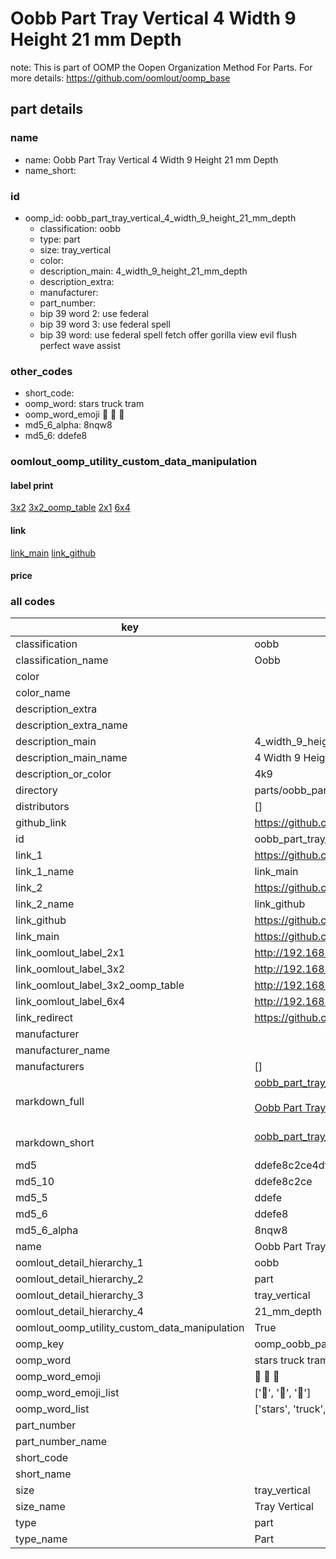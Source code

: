 # Oobb Part Tray Vertical 4 Width 9 Height 21 mm Depth  

note: This is part of OOMP the Oopen Organization Method For Parts. For more details: https://github.com/oomlout/oomp_base

##  part details
  







### name
* name: Oobb Part Tray Vertical 4 Width 9 Height 21 mm Depth
* name_short: 
### id
* oomp_id: oobb_part_tray_vertical_4_width_9_height_21_mm_depth
  * classification: oobb
  * type: part
  * size: tray_vertical
  * color: 
  * description_main: 4_width_9_height_21_mm_depth
  * description_extra: 
  * manufacturer: 
  * part_number: 
  * bip 39 word 2: use federal
  * bip 39 word 3: use federal spell
  * bip 39 word: use federal spell fetch offer gorilla view evil flush perfect wave assist

### other_codes
* short_code: 
* oomp_word: stars truck tram
* oomp_word_emoji :stars: :truck: :tram:
* md5_6_alpha: 8nqw8
* md5_6: ddefe8






### oomlout_oomp_utility_custom_data_manipulation
#### label print
[3x2](http://192.168.1.245:1112/?label=oomp%208nqw8)
[3x2_oomp_table](http://192.168.1.108:1112/?label=oomp%208nqw8)
[2x1](http://192.168.1.242:1112/?label=oomp%208nqw8)
[6x4](http://192.168.1.55:1112/?label=oomp%208nqw8)    

#### link

[link_main](https://github.com/oomlout/oomlout_oomp_version_1_messy/tree/main/parts/oobb_part_tray_vertical_4_width_9_height_21_mm_depth) [link_github](https://github.com/oomlout/oomlout_oomp_version_1_messy/tree/main/parts/oobb_part_tray_vertical_4_width_9_height_21_mm_depth)                             

#### price







### all codes 
| key | value |  
| --- | --- |  
| classification | oobb |  
| classification_name | Oobb |  
| color |  |  
| color_name |  |  
| description_extra |  |  
| description_extra_name |  |  
| description_main | 4_width_9_height_21_mm_depth |  
| description_main_name | 4 Width 9 Height 21 mm Depth |  
| description_or_color | 4k9 |  
| directory | parts/oobb_part_tray_vertical_4_width_9_height_21_mm_depth |  
| distributors | [] |  
| github_link | https://github.com/oomlout/oomlout_oomp_part_src/tree/main/parts/oobb_part_tray_vertical_4_width_9_height_21_mm_depth |  
| id | oobb_part_tray_vertical_4_width_9_height_21_mm_depth |  
| link_1 | https://github.com/oomlout/oomlout_oomp_version_1_messy/tree/main/parts/oobb_part_tray_vertical_4_width_9_height_21_mm_depth |  
| link_1_name | link_main |  
| link_2 | https://github.com/oomlout/oomlout_oomp_version_1_messy/tree/main/parts/oobb_part_tray_vertical_4_width_9_height_21_mm_depth |  
| link_2_name | link_github |  
| link_github | https://github.com/oomlout/oomlout_oomp_version_1_messy/tree/main/parts/oobb_part_tray_vertical_4_width_9_height_21_mm_depth |  
| link_main | https://github.com/oomlout/oomlout_oomp_version_1_messy/tree/main/parts/oobb_part_tray_vertical_4_width_9_height_21_mm_depth |  
| link_oomlout_label_2x1 | http://192.168.1.242:1112/?label=oomp%208nqw8 |  
| link_oomlout_label_3x2 | http://192.168.1.245:1112/?label=oomp%208nqw8 |  
| link_oomlout_label_3x2_oomp_table | http://192.168.1.108:1112/?label=oomp%208nqw8 |  
| link_oomlout_label_6x4 | http://192.168.1.55:1112/?label=oomp%208nqw8 |  
| link_redirect | https://github.com/oomlout/oomlout_oomp_version_1_messy/tree/main/parts/oobb_part_tray_vertical_4_width_9_height_21_mm_depth |  
| manufacturer |  |  
| manufacturer_name |  |  
| manufacturers | [] |  
| markdown_full | [oobb_part_tray_vertical_4_width_9_height_21_mm_depth](none)<br>[](none)<br>[Oobb Part Tray Vertical 4 Width 9 Height 21 Mm Depth](none)<br><br> |  
| markdown_short | [oobb_part_tray_vertical_4_width_9_height_21_mm_depth](none)<br><br> |  
| md5 | ddefe8c2ce4dfe7d92ccb555a2551f7d |  
| md5_10 | ddefe8c2ce |  
| md5_5 | ddefe |  
| md5_6 | ddefe8 |  
| md5_6_alpha | 8nqw8 |  
| name | Oobb Part Tray Vertical 4 Width 9 Height 21 mm Depth |  
| oomlout_detail_hierarchy_1 | oobb |  
| oomlout_detail_hierarchy_2 | part |  
| oomlout_detail_hierarchy_3 | tray_vertical |  
| oomlout_detail_hierarchy_4 | 21_mm_depth |  
| oomlout_oomp_utility_custom_data_manipulation | True |  
| oomp_key | oomp_oobb_part_tray_vertical_4_width_9_height_21_mm_depth |  
| oomp_word | stars truck tram |  
| oomp_word_emoji | :stars: :truck: :tram: |  
| oomp_word_emoji_list | [':stars:', ':truck:', ':tram:'] |  
| oomp_word_list | ['stars', 'truck', 'tram'] |  
| part_number |  |  
| part_number_name |  |  
| short_code |  |  
| short_name |  |  
| size | tray_vertical |  
| size_name | Tray Vertical |  
| type | part |  
| type_name | Part |  
